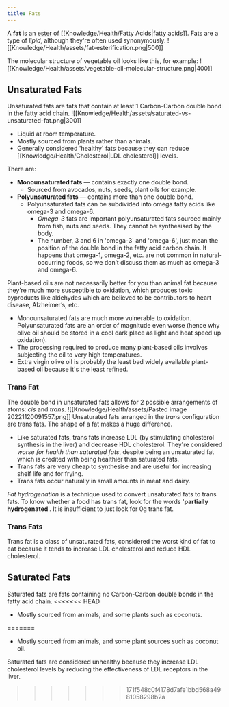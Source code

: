 ```yaml
---
title: Fats
---
```


A **fat** is an [ester](https://en.wikipedia.org/wiki/Ester) of [[Knowledge/Health/Fatty Acids|fatty acids]]. Fats are a type of *lipid*, although they're often used synonymously.
![[Knowledge/Health/assets/fat-esterification.png|500]]

The molecular structure of vegetable oil looks like this, for example:
![[Knowledge/Health/assets/vegetable-oil-molecular-structure.png|400]]

## Unsaturated Fats
Unsaturated fats are fats that contain at least 1 Carbon-Carbon double bond in the fatty acid chain.
![[Knowledge/Health/assets/saturated-vs-unsaturated-fat.png|300]]
- Liquid at room temperature.
- Mostly sourced from plants rather than animals.
- Generally considered 'healthy' fats because they can reduce [[Knowledge/Health/Cholesterol|LDL cholesterol]] levels.

There are:
- **Monounsaturated fats** — contains exactly one double bond.
    - Sourced from avocados, nuts, seeds, plant oils for example.
- **Polyunsaturated fats** — contains more than one double bond.
    - Polyunsaturated fats can be subdivided into omega fatty acids like omega-3 and omega-6.
        - *Omega-3* fats are important polyunsaturated fats sourced mainly from fish, nuts and seeds. They cannot be synthesised by the body.
        - The number, 3 and 6 in 'omega-3' and 'omega-6', just mean the position of the double bond in the fatty acid carbon chain. It happens that omega-1, omega-2, etc. are not common in natural-occurring foods, so we don’t discuss them as much as omega-3 and omega-6.

Plant-based oils are not necessarily better for you than animal fat because they’re much more susceptible to oxidation, which produces toxic byproducts like aldehydes which are believed to be contributors to heart disease, Alzheimer’s, etc.
- Monounsaturated fats are much more vulnerable to oxidation. Polyunsaturated fats are an order of magnitude even worse (hence why olive oil should be stored in a cool dark place as light and heat speed up oxidation).
- The processing required to produce many plant-based oils involves subjecting the oil to very high temperatures.
- Extra virgin olive oil is probably the least bad widely available plant-based oil because it's the least refined.

### Trans Fat
The double bond in unsaturated fats allows for 2 possible arrangements of atoms: *cis* and *trans*.
![[Knowledge/Health/assets/Pasted image 20221120091557.png]]
Unsaturated fats arranged in the *trans* configuration are trans fats. The shape of a fat makes a huge difference.
- Like saturated fats, trans fats increase LDL (by stimulating cholesterol synthesis in the liver) and decrease HDL cholesterol. They're considered *worse for health than saturated fats*, despite being an unsaturated fat which is credited with being healthier than saturated fats.
- Trans fats are very cheap to synthesise and are useful for increasing shelf life and for frying.
- Trans fats occur naturally in small amounts in meat and dairy.

*Fat hydrogenation* is a technique used to convert unsaturated fats to trans fats. To know whether a food has trans fat, look for the words '**partially hydrogenated**'. It is insufficient to just look for 0g trans fat. 

### Trans Fats
Trans fat is a class of unsaturated fats, considered the worst kind of fat to eat because it tends to increase LDL cholesterol and reduce HDL cholesterol.

## Saturated Fats
Saturated fats are fats containing no Carbon-Carbon double bonds in the fatty acid chain.
<<<<<<< HEAD
- Mostly sourced from animals, and some plants such as coconuts.

=======
- Mostly sourced from animals, and some plant sources such as coconut oil.

Saturated fats are considered unhealthy because they increase LDL cholesterol levels by reducing the effectiveness of LDL receptors in the liver.
>>>>>>> 171f548c0f4178d7afe1bbd568a4981058298b2a
